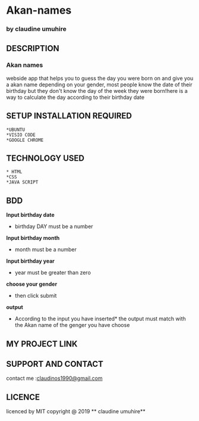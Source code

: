# Akan-names
### by **claudine umuhire**
## DESCRIPTION
### Akan names
webside app that helps you to guess the day you were born on and give you a akan name depending on your gender,
most people know the date of their birthday but they don't know the day of the week they were born!here is a way to calculate the day according to their birthday date
## SETUP INSTALLATION REQUIRED
    *UBUNTU
    *VISIO CODE
    *GOOGLE CHROME

 ## TECHNOLOGY USED 
    * HTML 
    *CSS 
    *JAVA SCRIPT
 ## BDD

 **Input birthday date**
 * birthday  DAY must be a number 

 **Input birthday month**

 * month must be a number

 **Input birthday year**
 * year must be greater than zero

 **choose your gender**
 * then click submit

 **output**
 * According to the input you have inserted* the output must match with the Akan name of the genger you have choose

 ## MY PROJECT LINK

 ## SUPPORT AND CONTACT
 contact me :claudinos1990@gmail.com

 ## LICENCE 
 licenced by MIT copyright @ 2019 ** claudine umuhire**  
